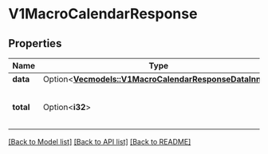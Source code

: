 # V1MacroCalendarResponse

## Properties

Name | Type | Description | Notes
------------ | ------------- | ------------- | -------------
**data** | Option<[**Vec<models::V1MacroCalendarResponseDataInner>**](v1MacroCalendarResponse_data_inner.md)> |  | [optional]
**total** | Option<**i32**> | Total is the total number of events. | [optional]

[[Back to Model list]](../README.md#documentation-for-models) [[Back to API list]](../README.md#documentation-for-api-endpoints) [[Back to README]](../README.md)


